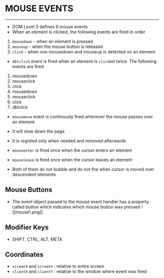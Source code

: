 # MOUSE EVENTS
---
- DOM Level 3 defines 9 mouse events
- When an element is clicked,  the following events are fired in order
1. `mousedown` - when an element is pressed
2. `mouseup` - when the mouse button is released 
3. `click` - when one mousedown and mouseup is detected on an element

- `dblclick` event is fired when an element is `click`ed twice. The following events are fired
1. mousedown
2. mouseclick
3. click
4. mousedown
5. mouseclick
6. click
7. dblclick

- `mousemove` event is continously fired whenever the mouse passes over an element
- It will slow down the page
- It is registed only when needed and removed afterwards

- `mouseenter` is fired once when the cursor enters an element
- `mouseleave` is fired once when the cursor leaves an element
- Both of them do not bubble and do not fire when cursor is moved over descendent elements

## Mouse Buttons
- The event object passed to the mouse event handler has a property called button which indicates which mouse button was pressed
![[mouse1.png]]

## Modifier Keys
- SHIFT, CTRL, ALT, META

## Coordinates
- `screenX` and `screenY` : relative to entire screen
- `clientX` and `clientY` : relative to the window where event was fired 